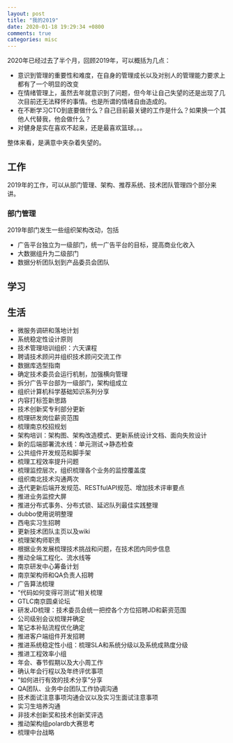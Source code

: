 ```yaml
---
layout: post
title: "我的2019"
date: 2020-01-18 19:29:34 +0800
comments: true
categories: misc
---
```


2020年已经过去了半个月，回顾2019年，可以概括为几点：

- 意识到管理的重要性和难度，在自身的管理成长以及对别人的管理能力要求上都有了一个明显的改变
- 在情绪管理上，虽然去年就意识到了问题，但今年让自己失望的还是出现了几次目前还无法释怀的事情。也是所谓的情绪自由造成的。
- 在不断学习CTO到底要做什么？自己目前最关键的工作是什么？如果换一个其他人代替我，他会做什么？
- 对健身是实在喜欢不起来，还是最喜欢篮球。。。

整体来看，是满意中夹杂着失望的。

## 工作

2019年的工作，可以从部门管理、架构、推荐系统、技术团队管理四个部分来讲。

### 部门管理

2019年部门发生一些组织架构改动，包括

- 广告平台独立为一级部门，统一广告平台的目标，提高商业化收入
- 大数据组升为二级部门
- 数据分析团队划到产品委员会团队

## 学习

## 生活

- 微服务调研和落地计划
- 系统稳定性设计原则
- 技术管理培训组织：六天课程
- 聘请技术顾问并组织技术顾问交流工作
- 数据库选型指南
- 确定技术委员会运行机制，加强横向管理
- 拆分广告平台部为一级部门，架构组成立
- 组织计算机科学基础知识系列分享
- 内容打标签新思路
- 技术创新奖专利部分更新
- 梳理研发岗位薪资范围
- 梳理南京校招规划
- 架构培训：架构图、架构改造模式、更新系统设计文档、面向失败设计
- 新的后端部署流水线：单元测试->静态检查
- 公共组件开发规范和脚手架
- 梳理工程效率提升问题
- 梳理监控层次，组织梳理各个业务的监控覆盖度
- 组织南北技术沟通两次
- 迭代更新后端开发规范、RESTfulAPI规范、增加技术评审要点
- 推进业务监控大屏
- 推进分布式事务、分布式锁、延迟队列最佳实践整理
- dubbo使用说明整理
- 西电实习生招聘
- 更新技术团队主页以及wiki
- 梳理架构师职责
- 根据业务发展梳理技术挑战和问题，在技术团内同步信息
- 推动全端工程化、流水线等
- 南京研发中心筹备计划
- 南京架构师和QA负责人招聘
- 广告算法梳理
- “代码如何变得可测试”相关梳理
- GTLC南京圆桌论坛
- 研发JD梳理：技术委员会统一把控各个方位招聘JD和薪资范围
- 公司级别会议梳理并确定
- 笔记本补贴流程优化确定
- 推进客户端组件开发招聘
- 推进系统稳定性小组：梳理SLA和系统分级以及系统成熟度分级
- 推进工程效率小组
- 年会、春节假期以及大小周工作
- 确认年会行程以及年终评优事项
- “如何进行有效的技术分享”分享
- QA团队、业务中台团队工作协调沟通
- 技术面试注意事项沟通会议以及实习生面试注意事项
- 实习生培养沟通
- 非技术创新奖和技术创新奖评选
- 推动架构组polardb大赛思考
- 梳理中台战略